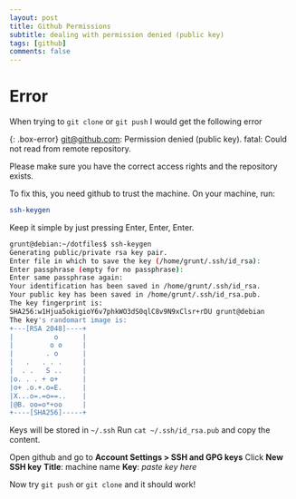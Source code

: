 ```yaml
---
layout: post
title: Github Permissions
subtitle: dealing with permission denied (public key)
tags: [github]
comments: false
---
```


# Error
When trying to `git clone` or `git push` I would get the following error

{: .box-error}
git@github.com: Permission denied (public key).
fatal: Could not read from remote repository.

Please make sure you have the correct access rights
and the repository exists.

To fix this, you need github to trust the machine.
On your machine, run:
```bash 
ssh-keygen
```

Keep it simple by just pressing Enter, Enter, Enter.

```bash
grunt@debian:~/dotfiles$ ssh-keygen
Generating public/private rsa key pair.
Enter file in which to save the key (/home/grunt/.ssh/id_rsa):
Enter passphrase (empty for no passphrase):
Enter same passphrase again:
Your identification has been saved in /home/grunt/.ssh/id_rsa.
Your public key has been saved in /home/grunt/.ssh/id_rsa.pub.
The key fingerprint is:
SHA256:w1Hjua5okigioY6v7phkWO3dS0qlC8v9N9xClsr+rDU grunt@debian
The key's randomart image is:
+---[RSA 2048]----+
|          o      |
|         o o     |
|        . o      |
|   .   . . .     |
|  . .   S ..     |
|o. . . + o+      |
|o+ .o.+.o=E.     |
|X...o=.=o==..    |
|@B. oo=o*+oo     |
+----[SHA256]-----+
```

Keys will be stored in `~/.ssh`
Run `cat ~/.ssh/id_rsa.pub` and copy the content.

Open github and go to **Account Settings > SSH and GPG keys**
Click **New SSH key**
**Title**: machine name
**Key**: _paste key here_

Now try `git push` or `git clone` and it should work!
